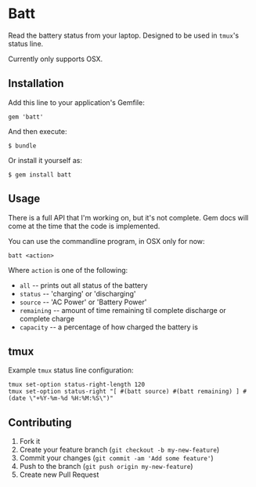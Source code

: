 # Batt

Read the battery status from your laptop. Designed to be used in `tmux`'s status line.

Currently only supports OSX.

## Installation

Add this line to your application's Gemfile:

    gem 'batt'

And then execute:

    $ bundle

Or install it yourself as:

    $ gem install batt

## Usage

There is a full API that I'm working on, but it's not complete. Gem docs will come
at the time that the code is implemented.

You can use the commandline program, in OSX only for now:

    batt <action>

Where `action` is one of the following:

 * `all` -- prints out all status of the battery
 * `status` -- 'charging' or 'discharging'
 * `source` -- 'AC Power' or 'Battery Power'
 * `remaining` -- amount of time remaining til complete discharge or complete charge
 * `capacity` -- a percentage of how charged the battery is

 ## tmux

Example `tmux` status line configuration:

    tmux set-option status-right-length 120
    tmux set-option status-right "[ #(batt source) #(batt remaining) ] #(date \"+%Y-%m-%d %H:%M:%S\")"

## Contributing

1. Fork it
2. Create your feature branch (`git checkout -b my-new-feature`)
3. Commit your changes (`git commit -am 'Add some feature'`)
4. Push to the branch (`git push origin my-new-feature`)
5. Create new Pull Request
